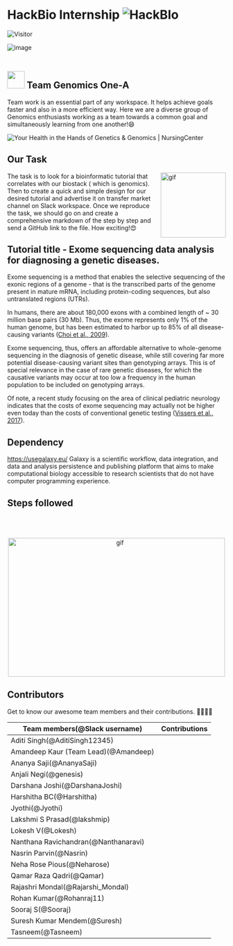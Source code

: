 # **HackBio Internship**  ![HackBIo](https://img.shields.io/badge/HackBio-red) 
 ![Visitor](https://visitor-badge.laobi.icu/badge?page_id=https://github.com/qamrq/team_genomics_one_a.git)

 ![image](https://media-exp1.licdn.com/dms/image/C561BAQHKcVQGbcedOA/company-background_10000/0/1598491473588?e=2159024400&v=beta&t=rxECjvQ_YSc28Dn0n9YOtDoFFmvXjatRiqc__C2mpU0)
 <br>
 <br>
 
## <img src="https://raw.githubusercontent.com/MartinHeinz/MartinHeinz/master/wave.gif" width="40px"> Team Genomics One-A
 Team work is an essential part of any workspace. It helps achieve goals faster and also in a more efficient way. Here we are a diverse group of Genomics enthusiasts working as a team towards a common goal and simultaneously learning from one another!😄
 
![Your Health in the Hands of Genetics &amp; Genomics | NursingCenter](https://www.nursingcenter.com/getattachment/d8003813-38ac-4105-a4c7-bd3e4676e748/Your-Health-in-the-Hands-of-Genetics-and-Genomics.aspx)


## Our Task  
<img align="right" alt="gif" src="http://www.qqpr.com/ascii/img/ascii-1008.gif" width="150px"> The task is to look for a bioinformatic tutorial  that correlates with our biostack ( which is genomics). Then to create a quick and simple design for our desired tutorial and advertise it on transfer market channel on Slack workspace.  Once we reproduce the task, we should go on and  create a comprehensive markdown of the step by step and send a GitHub link to the file. 
How exciting!😍



## Tutorial title - Exome sequencing data analysis for diagnosing a genetic diseases.
Exome sequencing is a method that enables the selective sequencing of the exonic regions of a genome - that is the transcribed parts of the genome present in mature mRNA, including protein-coding sequences, but also untranslated regions (UTRs).

In humans, there are about 180,000 exons with a combined length of ~ 30 million base pairs (30 Mb). Thus, the exome represents only 1% of the human genome, but has been estimated to harbor up to 85% of all disease-causing variants ([Choi et al., 2009](https://www.ncbi.nlm.nih.gov/pmc/articles/PMC2768590/)).

Exome sequencing, thus, offers an affordable alternative to whole-genome sequencing in the diagnosis of genetic disease, while still covering far more potential disease-causing variant sites than genotyping arrays. This is of special relevance in the case of rare genetic diseases, for which the causative variants may occur at too low a frequency in the human population to be included on genotyping arrays.

Of note, a recent study focusing on the area of clinical pediatric neurology indicates that the costs of exome sequencing may actually not be higher even today than the costs of conventional genetic testing ([Vissers et al., 2017](https://www.ncbi.nlm.nih.gov/pmc/articles/PMC5589982/)).


## Dependency
https://usegalaxy.eu/
Galaxy is a scientific workflow, data integration, and data and analysis persistence and publishing platform that aims to make computational biology accessible to research scientists that do not have computer programming experience.



## Steps followed

 <p align="center">
   <br>
   <br>
    <br>
<img align="center" alt="gif" src="https://github.com/arsentieva/arsentieva/blob/main/code.gif?raw=true" width="500" height="320" />
   <br>
</p>

## Contributors
Get to know our awesome team members and their contributions. 👩‍💻👨‍💻

 | Team members(@Slack username)  | Contributions |
| ------------- | ------------- |
| Aditi Singh(@AditiSingh12345)  |  |
| Amandeep Kaur (Team Lead)(@Amandeep)  |   | 
| Ananya Saji(@AnanyaSaji) |   |
| Anjali Negi(@genesis)  |   |
| Darshana Joshi(@DarshanaJoshi)  |  |
| Harshitha BC(@Harshitha)  |  |
| Jyothi(@Jyothi)  |   |
| Lakshmi S Prasad(@lakshmip)  |  |
| Lokesh V(@Lokesh) |   |
|Nanthana Ravichandran(@Nanthanaravi)   |  |
| Nasrin Parvin(@Nasrin) |   |
| Neha Rose Pious(@Neharose) |   |
| Qamar Raza Qadri(@Qamar) |   |
| Rajashri Mondal(@Rajarshi_Mondal) |   |
| Rohan Kumar(@Rohanraj11) |   |
| Sooraj S(@Sooraj)  |   |
| Suresh Kumar Mendem(@Suresh)  |  |
| Tasneem(@Tasneem) |  |

		
